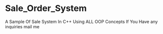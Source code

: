 # Sale_Order_System
A Sample Of Sale System In C++ Using ALL OOP Concepts 
If You Have any inquiries mail me
